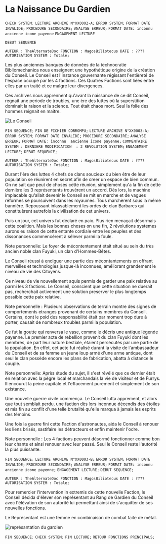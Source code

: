 # La Naissance Du Gardien

```CHECK SYSTEM;```
```LECTURE ARCHIVE N°XX0002-A;```
```ERROR SYSTEM;```
```FORMAT DATE INVALIDE;```
```PROCEDURE SECONDAIRE;```
```ANALYSE ERREUR;```
```FORMAT DATE: inconnu  ancienne icone payenne```
```ENGAGEMENT LECTURE```

```DEBUT SEQUENCE```

```AUTEUR : TheAlternateDoc FONCTION : MagosBiliotecus DATE : ???? AUTORISATION SYSTEM : Totale;```

Les plus anciennes banques de données de la technocratie Bibliomechanica nous enseignent une hypothétique origine de la création du Conseil.
Le Conseil est l'instance gouvernante régissant l'entièreté de l'espace occupé par les 4 factions. Ces Quatres Factions sont liées entre elles par un traité et ce malgré leur divergences.

Ces archives nous apprennent qu'avant la naissance de ce dit Conseil, regnait une periode de troubles, une ère des luttes où la superstition dominait la raison et la science.
Tout était chaos mort. Seul la folie des hommes reignait en maitre.

![Le Conseil](https://cdn.discordapp.com/attachments/668952697793150987/681129572887953448/zmsLSDOTQ-TxyoIY5B-3Foi_KXj1mSYkLwV8FyZPPmvQq7Ax8zekSzyEy6pxWgmXuO6tiQ7UhJhRDKgWCfw7YeTSKFQzfd3nrb1l.png)

```FIN SEQUENCE;```
```FIN DE FICHIER CORROMPU;```
```LECTURE ARCHIVE N°XX0003-A;```
```ERROR SYSTEM;```
```FORMAT DATE INVALIDE;```
```PROCEDURE SECONDAIRE;```
```ANALYSE ERREUR;```
```FORMAT DATE: inconnu  ancienne icone payenne;```
```COMMENTAIRE SYSTEM : DERNIERE MODIFICATION  : 2 REVOLUTION SYSTEM;```
```ENGAGEMENT LECTURE;```
```DEBUT SEQUENCE;```

```AUTEUR : TheAlternateDoc FONCTION : MagosBiliotecus DATE : ???? AUTORISATION SYSTEM : Totale;```

Durant l'ère des luttes 4 chefs de clans soucieux du bien être de leur population se réunirent en secret afin de creer un espace de bien commun.
On ne sait que peut de choses cette réunion, simplement qu'a la fin de cette dernière les 3 représentants trouvèrent un accord.
Dès lors, la machine implacable qu'allait devenir le Conseil se mit en marche et de vagues réformes se poursuivent dans les royaumes. Tous marchèrent sous la même bannière. Repoussant inlassablement les ordes de clan Barbares qui constituèrent autrefois la civilisation de cet univers.

Puis un jour, cet univers fut déclaré en paix. Plus rien menaçait désormais cette coalition. Mais les bonnes choses on une fin, 2 révolutions systemes aurons eu raison de cette entante cordiale entre les peuples et des dissonances commencèrent à sélever parmi la foule.

Note personnelle: Le foyer de mécontentement était situé au sein du très ancien noble clan Fuyuki, un clan d'Hommes-Bêtes.

Le Conseil réussi à endiguer une partie des mécontantements en offrant merveilles et technologies jusque-là inconnues, améliorant grandement le niveau de vie des Citoyens.

Ce niveau de vie nouvellement aquis permis de garder une paix relative au parmi les 3 factions. Le Conseil, conscient que cette situation ne duerait pas, recherchait activement une solution preserver le plus longtemps possible cette paix relative.

Note personnelle : Plusieurs observations de terrain montre des signes de comportements etranges provenant de certains membres du Conseil. Certains,
dont le poid des responsabilité était par moment trop dure à porter, causait de nombreux troubles parmi la population.

Ce fut la goutte qui renversa le vase, comme le décris une antique légende payenne. Le premier acte de rebellion provenit du clan Fuyuki dont les membres, de part leur nature bestiale, étaient persécutés par une partie de la population. En effet, cet acte fut réalisé durant la visite de l'ambassadeur du Conseil et de sa femme un jeune loup armé d'une arme antique, dont seul le clan possède encore les plans de fabrication, abatta à distance le couple.

Note personnelle:  Après étude du sujet, il s'est révélé que ce dernier était en relation avec la pègre local et marchandais la vie de visiteur et de Furrys. Il encourut la peine capitale et l'effacement purement et simplement de son existance.

Une nouvelle guerre civile commença. Le Conseil lutta apprement, et alors que tout semblait perdu, une faction dès lors inconnue décendis des étoiles et mis fin au conflit d'une telle brutalité qu'elle marqua à jamais les esprits des témoins.

Une fois la guerre fini cette Faction d'astronautes, aida le Conseil à renouer les liens brisés, sastifaire les détracteurs et enfin maintenir l'odre.

Note personnelle :  Les 4 factions peuvent désormé fonctionner comme bon leur chante et ainsi renouer avec leur passé. Seul le Conseil reste l'autorité la plus puissante.

```FIN SEQUENCE;```
```LECTURE ARCHIVE N°XX0003-B;```
```ERROR SYSTEM;```
```FORMAT DATE INVALIDE;```
```PROCEDURE SECONDAIRE;```
```ANALYSE ERREUR;```
```FORMAT DATE: inconnu  ancienne icone payenne;```
```ENGAGEMENT LECTURE;```
```DEBUT SEQUENCE;```

```AUTEUR : TheAlternateDoc FONCTION : MagosBiliotecus DATE : ???? AUTORISATION SYSTEM : Totale;```

Pour remercier l'intervention in extremis de cette nouvelle Faction, le Conseil décida d'élever son représentant au Rang de Gardien du Conseil avec l'élévation de son autorité lui permettant ainsi de s'acquitter de ses nouvelles fonctions.

Le Représentant est une femme en combinaison de combat faite de métal.

![représantation du gardien](https://media.discordapp.net/attachments/668952697793150987/681129187901571183/7f0e52cd0928fa165c2a1a135a6e21c7.png)

```FIN SEQUENCE;```
```CHECK SYSTEM;```
```FIN LECTURE;```
```RETOUR FONCTIONS PRINCIPALS;```
